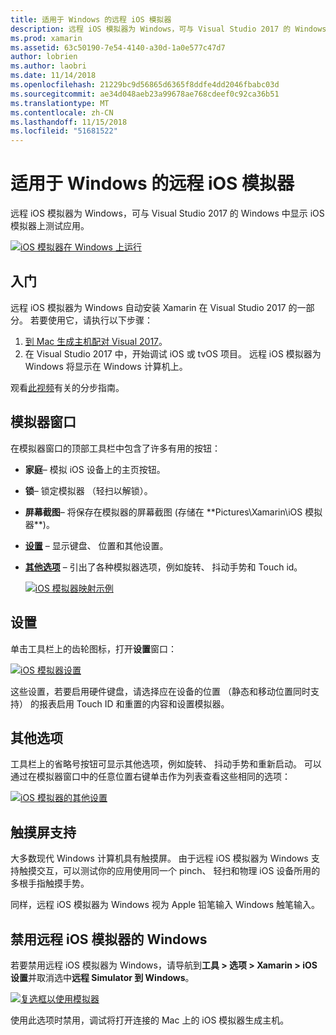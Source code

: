 ```yaml
---
title: 适用于 Windows 的远程 iOS 模拟器
description: 远程 iOS 模拟器为 Windows，可与 Visual Studio 2017 的 Windows 中显示 iOS 模拟器上测试应用。
ms.prod: xamarin
ms.assetid: 63c50190-7e54-4140-a30d-1a0e577c47d7
author: lobrien
ms.author: laobri
ms.date: 11/14/2018
ms.openlocfilehash: 21229bc9d56865d6365f8ddfe4dd2046fbabc03d
ms.sourcegitcommit: ae34d048aeb23a99678ae768cdeef0c92ca36b51
ms.translationtype: MT
ms.contentlocale: zh-CN
ms.lasthandoff: 11/15/2018
ms.locfileid: "51681522"
---
```

# <a name="remoted-ios-simulator-for-windows"></a>适用于 Windows 的远程 iOS 模拟器

远程 iOS 模拟器为 Windows，可与 Visual Studio 2017 的 Windows 中显示 iOS 模拟器上测试应用。

[![](images/hero-sml.png "iOS 模拟器在 Windows 上运行")](images/hero.png#lightbox)

## <a name="getting-started"></a>入门

远程 iOS 模拟器为 Windows 自动安装 Xamarin 在 Visual Studio 2017 的一部分。 若要使用它，请执行以下步骤：

1. [到 Mac 生成主机配对 Visual 2017](~/ios/get-started/installation/windows/connecting-to-mac/index.md)。
2. 在 Visual Studio 2017 中，开始调试 iOS 或 tvOS 项目。 远程 iOS 模拟器为 Windows 将显示在 Windows 计算机上。

观看[此视频](deploy.md)有关的分步指南。

## <a name="simulator-window"></a>模拟器窗口

在模拟器窗口的顶部工具栏中包含了许多有用的按钮：

- **家庭**– 模拟 iOS 设备上的主页按钮。
- **锁**– 锁定模拟器 （轻扫以解锁）。
- **屏幕截图**– 将保存在模拟器的屏幕截图 (存储在 **Pictures\Xamarin\iOS 模拟器\**)。
- [**设置**](#settings) – 显示键盘、 位置和其他设置。
- [**其他选项**](#other-options) – 引出了各种模拟器选项，例如旋转、 抖动手势和 Touch id。

    [![](images/maps-app-sml.png "iOS 模拟器映射示例")](images/maps-app.png#lightbox)

## <a name="settings"></a>设置

单击工具栏上的齿轮图标，打开**设置**窗口：

[![](images/settings-sml.png "iOS 模拟器设置")](images/settings.png#lightbox)

这些设置，若要启用硬件键盘，请选择应在设备的位置 （静态和移动位置同时支持） 的报表启用 Touch ID 和重置的内容和设置模拟器。

## <a name="other-options"></a>其他选项

工具栏上的省略号按钮可显示其他选项，例如旋转、 抖动手势和重新启动。 可以通过在模拟器窗口中的任意位置右键单击作为列表查看这些相同的选项：

[![](images/more-sml.png "iOS 模拟器的其他设置")](images/more.png#lightbox)

## <a name="touchscreen-support"></a>触摸屏支持

大多数现代 Windows 计算机具有触摸屏。 由于远程 iOS 模拟器为 Windows 支持触摸交互，可以测试你的应用使用同一个 pinch、 轻扫和物理 iOS 设备所用的多根手指触摸手势。

同样，远程 iOS 模拟器为 Windows 视为 Apple 铅笔输入 Windows 触笔输入。

## <a name="disabling-the-remoted-ios-simulator-for-windows"></a>禁用远程 iOS 模拟器的 Windows

若要禁用远程 iOS 模拟器为 Windows，请导航到**工具 > 选项 > Xamarin > iOS 设置**并取消选中**远程 Simulator 到 Windows**。

[![](images/options-sml.png "复选框以使用模拟器")](images/options.png#lightbox)

使用此选项时禁用，调试将打开连接的 Mac 上的 iOS 模拟器生成主机。
